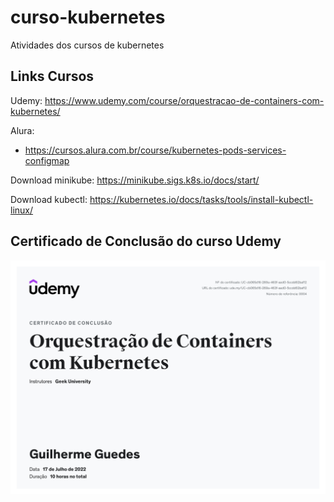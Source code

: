 # curso-kubernetes
Atividades dos cursos de kubernetes

## Links Cursos
Udemy: https://www.udemy.com/course/orquestracao-de-containers-com-kubernetes/

Alura:
 - https://cursos.alura.com.br/course/kubernetes-pods-services-configmap

Download minikube:
https://minikube.sigs.k8s.io/docs/start/

Download kubectl:
https://kubernetes.io/docs/tasks/tools/install-kubectl-linux/

## Certificado de Conclusão do curso Udemy

![img](Certificado/udemy.jpg)
